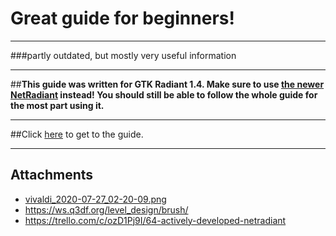 # Great guide for beginners!



---

###partly outdated, but mostly very useful information


---

##**This guide was written for GTK Radiant 1.4. Make sure to use [the newer NetRadiant](https://trello.com/c/ozD1Pj9I/64-actively-developed-netradiant) instead! You should still be able to follow the whole guide for the most part using it.**

---

##Click [here](https://ws.q3df.org/level_design/brush/) to get to the guide.

---


## Attachments

- [vivaldi_2020-07-27_02-20-09.png](https://trello.com/1/cards/5f1e1e58c85c4f66ce94ec1b/attachments/5f1e1ece94739d0aafcaf8ec/download/vivaldi_2020-07-27_02-20-09.png)
- https://ws.q3df.org/level_design/brush/
- https://trello.com/c/ozD1Pj9I/64-actively-developed-netradiant
